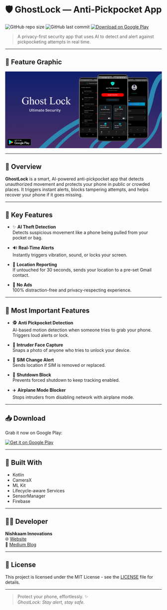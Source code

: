 # 🛡️ GhostLock — Anti-Pickpocket App

![GitHub repo size](https://img.shields.io/github/repo-size/YourUsername/ghostlock)
![GitHub last commit](https://img.shields.io/github/last-commit/YourUsername/ghostlock)
[![Download on Google Play](https://img.shields.io/badge/Download-Google_Play-blue?logo=google-play)](https://play.google.com/store/apps/dev?id=6061016513495642093)

> A privacy-first security app that uses AI to detect and alert against pickpocketing attempts in real time.

---

## 📸 Feature Graphic

![Feature Graphic](screenshots/nVnEwhdhNjAB_1024_500.png)

---

## 📱 Overview

**GhostLock** is a smart, AI-powered anti-pickpocket app that detects unauthorized movement and protects your phone in public or crowded places. It triggers instant alerts, blocks tampering attempts, and helps recover your phone if it goes missing.

---

## 🔐 Key Features

- ✨ **AI Theft Detection**  
  Detects suspicious movement like a phone being pulled from your pocket or bag.

- 🔊 **Real-Time Alerts**  
  Instantly triggers vibration, sound, or locks your screen.

- 📍 **Location Reporting**  
  If untouched for 30 seconds, sends your location to a pre-set Gmail contact.

- 🚫 **No Ads**  
  100% distraction-free and privacy-respecting experience.

---

## 🚨 Most Important Features

- 🕵️ **Anti Pickpocket Detection**  
  AI-based motion detection when someone tries to grab your phone. Triggers loud alerts or lock.

- 📸 **Intruder Face Capture**  
  Snaps a photo of anyone who tries to unlock your device.

- 📶 **SIM Change Alert**  
  Sends location if SIM is removed or replaced.

- 📴 **Shutdown Block**  
  Prevents forced shutdown to keep tracking enabled.

- ✈️ **Airplane Mode Blocker**  
  Stops intruders from disabling network with airplane mode.

---

## 📥 Download

Grab it now on Google Play:

<p>
  <a href="https://play.google.com/store/apps/dev?id=6061016513495642093">
    <img src="https://play.google.com/intl/en/badges/static/images/badges/en_badge_web_generic.png" alt="Get it on Google Play" width="180"/>
  </a>
</p>

---

## 🧠 Built With

- Kotlin
- CameraX
- ML Kit
- Lifecycle-aware Services
- SensorManager
- Firebase

---

## 🧑‍💻 Developer

**Nishkaam Innovations**  
🌐 [Website](https://nishkaaminnovations.com/ghostlock/)  
📝 [Medium Blog](https://medium.com/@sasanksingh2074/stop-pickpockets-before-they-strike-with-just-your-phone-824427e191e3)

---

## 📜 License

This project is licensed under the MIT License - see the [LICENSE](LICENSE) file for details.

---

> Protect your phone, effortlessly. ✨  
> _GhostLock: Stay alert, stay safe._
